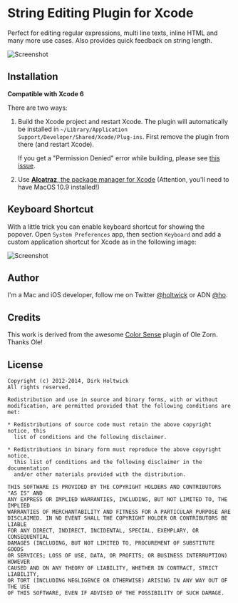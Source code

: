 # String Editing Plugin for Xcode 

Perfect for editing regular expressions, multi line texts, inline HTML and many more use cases. Also provides quick feedback on string length.

![Screenshot](https://github.com/holtwick/HOStringSense-for-Xcode/raw/master/StringDemoAnimation.gif "Demo")

## Installation

**Compatible with Xcode 6**

There are two ways:

1. Build the Xcode project and restart Xcode. The plugin will automatically be installed in `~/Library/Application Support/Developer/Shared/Xcode/Plug-ins`. First remove the plugin from there (and restart Xcode).

   If you get a "Permission Denied" error while building, please see [this issue](https://github.com/omz/ColorSense-for-Xcode/issues/1).

1. Use [**Alcatraz**, the package manager for Xcode](http://alcatraz.io/) (Attention, you'll need to have MacOS 10.9 installed!)

## Keyboard Shortcut

With a little trick you can enable keyboard shortcut for showing the popover. Open `System Preferences` app, then section `Keyboard` and add a custom application shortcut for Xcode as in the following image:

![Screenshot](https://github.com/holtwick/HOStringSense-for-Xcode/raw/master/Shortcut.png "Keyboard Shortcur")

## Author

I'm a Mac and iOS developer, follow me on Twitter [@holtwick](https://twitter.com/holtwick) or ADN [@ho](https://alpha.app.net/ho).

## Credits

This work is derived from the awesome [Color Sense](https://github.com/omz/ColorSense-for-Xcode) plugin of Ole Zorn. Thanks Ole!

## License

    Copyright (c) 2012-2014, Dirk Holtwick
    All rights reserved.

    Redistribution and use in source and binary forms, with or without
    modification, are permitted provided that the following conditions are met:

    * Redistributions of source code must retain the above copyright notice, this
      list of conditions and the following disclaimer.

    * Redistributions in binary form must reproduce the above copyright notice,
      this list of conditions and the following disclaimer in the documentation
      and/or other materials provided with the distribution.

    THIS SOFTWARE IS PROVIDED BY THE COPYRIGHT HOLDERS AND CONTRIBUTORS "AS IS" AND
    ANY EXPRESS OR IMPLIED WARRANTIES, INCLUDING, BUT NOT LIMITED TO, THE IMPLIED
    WARRANTIES OF MERCHANTABILITY AND FITNESS FOR A PARTICULAR PURPOSE ARE
    DISCLAIMED. IN NO EVENT SHALL THE COPYRIGHT HOLDER OR CONTRIBUTORS BE LIABLE
    FOR ANY DIRECT, INDIRECT, INCIDENTAL, SPECIAL, EXEMPLARY, OR CONSEQUENTIAL
    DAMAGES (INCLUDING, BUT NOT LIMITED TO, PROCUREMENT OF SUBSTITUTE GOODS
    OR SERVICES; LOSS OF USE, DATA, OR PROFITS; OR BUSINESS INTERRUPTION) HOWEVER
    CAUSED AND ON ANY THEORY OF LIABILITY, WHETHER IN CONTRACT, STRICT LIABILITY,
    OR TORT (INCLUDING NEGLIGENCE OR OTHERWISE) ARISING IN ANY WAY OUT OF THE USE
    OF THIS SOFTWARE, EVEN IF ADVISED OF THE POSSIBILITY OF SUCH DAMAGE.